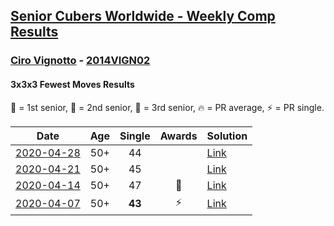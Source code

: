 <style>table {white-space: nowrap;}</style>

## [Senior Cubers Worldwide - Weekly Comp Results](/scw-comp/results/)
### [Ciro Vignotto](../ciro_vignotto.md) - [2014VIGN02](https://www.worldcubeassociation.org/persons/2014VIGN02?event=333fm)
#### 3x3x3 Fewest Moves Results

🥇 = 1st senior, 🥈 = 2nd senior, 🥉 = 3rd senior, 🔥 = PR average, ⚡ = PR single.

| Date | Age | Single | Awards | Solution |
| :--: | :--: | :--: | :--: | :-- |
| [2020-04-28](../../results/333fm/2020-04-28.md) | 50+ | 44 |  | [Link](https://www.facebook.com/events/339284923718995/permalink/339353070378847/) |
| [2020-04-21](../../results/333fm/2020-04-21.md) | 50+ | 45 |  | [Link](https://www.facebook.com/events/573932290186676/permalink/574044070175498/) |
| [2020-04-14](../../results/333fm/2020-04-14.md) | 50+ | 47 | 🥉 | [Link](https://www.facebook.com/events/1537311246473343/permalink/1537476063123528/) |
| [2020-04-07](../../results/333fm/2020-04-07.md) | 50+ | **43** | ⚡ | [Link](https://www.facebook.com/events/253518435802861/permalink/253716005783104/) |


<!-- Global site tag (gtag.js) - Google Analytics -->
<script async src="https://www.googletagmanager.com/gtag/js?id=UA-86348435-3"></script>
<script>window.dataLayer = window.dataLayer || []; function gtag() {dataLayer.push(arguments);} gtag('js', new Date()); gtag('config', 'UA-86348435-3');</script>
